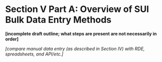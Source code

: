 # Section V Part A: Overview of SUI Bulk Data Entry Methods

**[incomplete draft outline; what steps are present are not necessarily in order]**

*[compare manual data entry (as described in Section IV) with RDE, spreadsheets, and API/etc.]*
